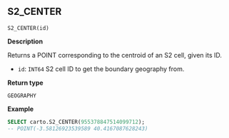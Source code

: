 ## S2_CENTER

```sql:signature
S2_CENTER(id)
```

**Description**

Returns a POINT corresponding to the centroid of an S2 cell, given its ID.

* `id`: `INT64` S2 cell ID to get the boundary geography from.

**Return type**

`GEOGRAPHY`

**Example**

```sql
SELECT carto.S2_CENTER(955378847514099712);
-- POINT(-3.58126923539589 40.4167087628243)
```
